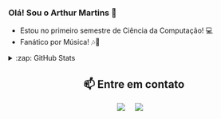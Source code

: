 ### Olá! Sou o Arthur Martins 👋
 
  - Estou no primeiro semestre de Ciência da Computação! 💻
  - Fanático por Música! 🎶🎸

    
  <details>
  <summary>:zap: GitHub Stats</summary>

![Anurag's GitHub stats](https://github-readme-stats-arthur-martins-de-andrades-projects.vercel.app/api?username=artuartuartu&show_icons=true&theme=transparent)  [![Top Langs](https://github-readme-stats-arthur-martins-de-andrades-projects.vercel.app/api/top-langs/?username=artuartuartu&layout=donut)](https://github.com/anuraghazra/github-readme-stats)  
</details>


   <h2  align="center">📫 Entre em contato</h2>
<p align="center">
  <a target="_blank"href="https://www.linkedin.com/in/arthur-martins-de-andrade-94444b2b9/"><img src="https://img.shields.io/badge/linkedin-%230077B5.svg?&style=for-the-badge&logo=linkedin&logoColor=white" /></a>&nbsp;&nbsp;&nbsp;&nbsp;
  <a href="mailto:arthur.andrade2007@sempreceub.com?subject=Olá,%20Arthur"><img src="https://img.shields.io/badge/gmail-%23D14836.svg?&style=for-the-badge&logo=gmail&logoColor=white" /></a>&nbsp;&nbsp;&nbsp;&nbsp;
